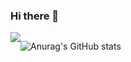### Hi there 👋
<div style="display:flex; flex-direction:row;">
    <a href="https://velog.io/@coding_cat" target="_blank">
        <img src="https://img.shields.io/badge/
        Velog-20C997?style=flat&logo=Velog&logoColor=white"/>
    </a>


![Anurag's GitHub stats](https://github-readme-stats.vercel.app/api?username=jongkweanlee&show_icons=true&theme=aura_dark)

